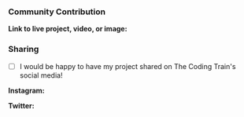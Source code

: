 <!--
Thank you for contributing to The Coding Train website!

This is a template to get more information about your pull request. To check any option, replace the "[ ]" with a "[x]". Be sure to check out how it looks in the preview tab! Feel free to remove all or any portion of the template that is not relevant, as it is mainly designed for community contributions.

You can see the guide at: https://thecodingtrain.com/Guides/community-contribution-guide.html.

During hacktoberfest we want to encourage people to learn how to make Pull Requests while also reducing the number of spam Pull Requests. If you are a new contributor or trying to improve your open source skills for hacktoberfest, take a look at this issue: https://github.com/CodingTrain/website/issues/2615 to get some direction on how and where to make a good pull request. 
-->

### Community Contribution

**Link to live project, video, or image:**
<!-- Insert a link here. This makes it easier to see what is being added to the site. -->

### Sharing

- [ ] I would be happy to have my project shared on The Coding Train's social media!

<!-- If you would like us to tag you in any posts about your work please include your handle below. -->

**Instagram:**

**Twitter:**
